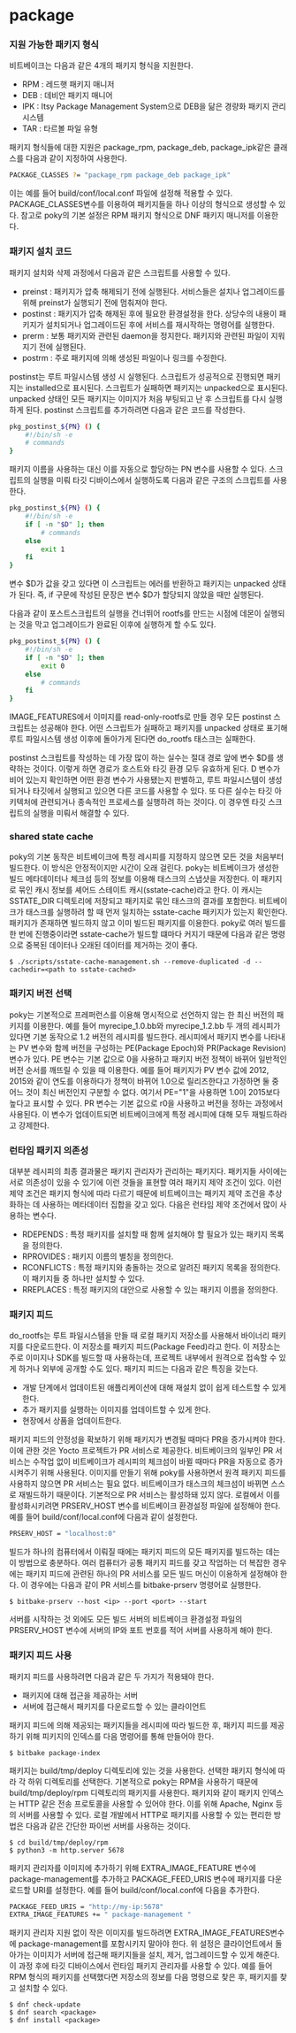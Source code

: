 # package

### 지원 가능한 패키지 형식

비트베이크는 다음과 같은 4개의 패키지 형식을 지원한다.
* RPM : 레드햇 패키지 매니저
* DEB : 데비안 패키지 매니어
* IPK : Itsy Package Management System으로 DEB을 닮은 경량화 패키지 관리 시스템
* TAR : 타르볼 파일 유형

패키지 형식들에 대한 지원은 package_rpm, package_deb, package_ipk같은 클래스를 다음과 같이 지정하여 사용한다.
```bash
PACKAGE_CLASSES ?= "package_rpm package_deb package_ipk"
```
이는 예를 들어 build/conf/local.conf 파일에 설정해 적용할 수 있다. PACKAGE_CLASSES변수를 이용하여 패키지들을 하나 이상의 형식으로 생성할 수 있다. 참고로 poky의 기본 설정은 RPM 패키지 형식으로 DNF 패키지 매니저를 이용한다.

### 패키지 설치 코드

패키지 설치와 삭제 과정에서 다음과 같은 스크립트를 사용할 수 있다.
* preinst : 패키지가 압축 해제되기 전에 실행된다. 서비스들은 설치나 업그레이드를 위해 preinst가 실행되기 전에 멈춰져야 한다.
* postinst : 패키지가 압축 해제된 후에 필요한 환경설정을 한다. 상당수의 내용이 패키지가 설치되거나 업그레이드된 후에 서비스를 재시작하는 명령어를 실행한다.
* prerm : 보통 패키지와 관련된 daemon을 정지한다. 패키지와 관련된 파일이 지워지기 전에 실행된다.
* postrm : 주로 패키지에 의해 생성된 파일이나 링크를 수정한다.

postinst는 루트 파일시스템 생성 시 실행된다. 스크립트가 성공적으로 진행되면 패키지는 installed으로 표시된다. 스크립트가 실패하면 패키지는 unpacked으로 표시된다. unpacked 상태인 모든 패키지는 이미지가 처음 부팅되고 난 후 스크립트를 다시 실행하게 된다.
postinst 스크립트를 추가하려면 다음과 같은 코드를 작성한다.
```bash
pkg_postinst_${PN} () {
    #!/bin/sh -e
    # commands
}
```
패키지 이름을 사용하는 대신 이를 자동으로 할당하는 PN 변수를 사용할 수 있다.
스크립트의 실행을 미뤄 타깃 디바이스에서 실행하도록 다음과 같은 구조의 스크립트를 사용한다.
```bash
pkg_postinst_${PN} () {
    #!/bin/sh -e
    if [ -n "$D" ]; then
        # commands
    else
        exit 1
    fi
}
```
변수 $D가 값을 갖고 있다면 이 스크립트는 에러를 반환하고 패키지는 unpacked 상태가 된다. 즉, if 구문에 작성된 문장은 변수 $D가 할당되지 않았을 때만 실행된다.

다음과 같이 포스트스크립트의 실행을 건너뛰어 rootfs를 만드는 시점에 데몬이 실행되는 것을 막고 업그레이드가 완료된 이후에 실행하게 할 수도 있다.
```bash
pkg_postinst_${PN} () {
    #!/bin/sh -e
    if [ -n "$D" ]; then
        exit 0
    else
        # commands
    fi
}
```

IMAGE_FEATURES에서 이미지를 read-only-rootfs로 만들 경우 모든 postinst 스크립트는 성공해야 한다. 어떤 스크립트가 실패하고 패키지를 unpacked 상태로 표기해 루트 파일시스템 생성 이후에 돌아가게 된다면 do_rootfs 태스크는 실패한다.

postinst 스크립트를 작성하는 데 가장 많이 하는 실수는 절대 경로 앞에 변수 $D를 생략하는 것이다. 이렇게 하면 경로가 호스트와 타깃 환경 모두 유효하게 된다. D 변수가 비어 있는지 확인하면 어떤 환경 변수가 사용됐는지 판별하고, 루트 파일시스템이 생성되거나 타깃에서 실행되고 있으면 다른 코드를 사용할 수 있다.
또 다른 실수는 타깃 아키텍처에 관련되거나 종속적인 프로세스를 실행하려 하는 것이다. 이 경우엔 타깃 스크립트의 실행을 미뤄서 해결할 수 있다.

### shared state cache

poky의 기본 동작은 비트베이크에 특정 레시피를 지정하지 않으면 모든 것을 처음부터 빌드한다. 이 방식은 안정적이지만 시간이 오래 걸린다.
poky는 비트베이크가 생성한 빌드 메타데이터나 체크섬 등의 정보를 이용해 태스크의 스냅샷을 저장한다. 이 패키지로 묶인 캐시 정보를 셰어드 스테이트 캐시(sstate-cache)라고 한다. 이 캐시는 SSTATE_DIR 디렉토리에 저장되고 패키지로 묶인 태스크의 결과를 포함한다. 비트베이크가 태스크를 실행하려 할 때 먼저 일치하는 sstate-cache 패키지가 있는지 확인한다. 패키지가 존재하면 빌드하지 않고 이미 빌드된 패키지를 이용한다.
poky로 여러 빌드를 한 번에 진행중이라면 sstate-cache가 빌드할 떄마다 커지기 때문에 다음과 같은 명령으로 중복된 데이터나 오래된 데이터를 제거하는 것이 좋다.
```console
$ ./scripts/sstate-cache-management.sh --remove-duplicated -d --cachedir=<path to sstate-cached>
```

### 패키지 버전 선택

poky는 기본적으로 프레퍼런스를 이용해 명시적으로 선언하지 않는 한 최신 버전의 패키지를 이용한다. 예를 들어 myrecipe_1.0.bb와 myrecipe_1.2.bb 두 개의 레시피가 있다면 기본 동작으로 1.2 버전의 레시피를 빌드한다.
레시피에서 패키지 변수를 나타내는 PV 변수와 함께 버전을 구성하는 PE(Package Epoch)와 PR(Package Revision) 변수가 있다.
PE 변수는 기본 값으로 0을 사용하고 패키지 버전 정책이 바뀌어 일반적인 버전 순서를 깨뜨릴 수 있을 때 이용한다. 예를 들어 패키지가 PV 변수 값에 2012, 2015와 같이 연도를 이용하다가 정책이 바뀌어 1.0으로 릴리즈한다고 가정하면 둘 중 어느 것이 최신 버전인지 구분할 수 없다. 여기서 PE="1"을 사용하면 1.0이 2015보다 높다고 표시할 수 있다.
PR 변수는 기본 값으로 r0을 사용하고 버전을 정하는 과정에서 사용된다. 이 변수가 업데이트되면 비트베이크에게 특정 레시피에 대해 모두 재빌드하라고 강제한다.

### 런타임 패키지 의존성

대부분 레시피의 최종 결과물은 패키지 관리자가 관리하는 패키지다. 패키지들 사이에는 서로 의존성이 있을 수 있기에 이런 것들을 표현할 여러 패키지 제약 조건이 있다. 이런 제약 조건은 패키지 형식에 따라 다르기 때문에 비트베이크는 패키지 제약 조건을 추상화하는 데 사용하는 메타데이터 집합을 갖고 있다. 다음은 런타임 제약 조건에서 많이 사용하는 변수다.
* RDEPENDS : 특정 패키지를 설치할 때 함께 설치해야 할 필요가 있는 패키지 목록을 정의한다.
* RPROVIDES : 패키지 이름의 별칭을 정의한다.
* RCONFLICTS : 특정 패키지와 충돌하는 것으로 알려진 패키지 목록을 정의한다. 이 패키지들 중 하나만 설치할 수 있다.
* RREPLACES : 특정 패키지의 대안으로 사용할 수 있는 패키지 이름을 정의한다.

### 패키지 피드

do_rootfs는 루트 파일시스템을 만들 때 로컬 패키지 저장소를 사용해서 바이너리 패키지를 다운로드한다. 이 저장소를 패키지 피드(Package Feed)라고 한다.
이 저장소는 주로 이미지나 SDK를 빌드할 때 사용하는데, 프로젝트 내부에서 원격으로 접속할 수 있게 하거나 외부에 공개할 수도 있다. 패키지 피드는 다음과 같은 특징을 갖는다.
* 개발 단계에서 업데이트된 애플리케이션에 대해 재설치 없이 쉽게 테스트할 수 있게 한다.
* 추가 패키지를 실행하는 이미지를 업데이트할 수 있게 한다.
* 현장에서 상품을 업데이트한다.

패키지 피드의 안정성을 확보하기 위해 패키지가 변경될 때마다 PR을 증가시켜야 한다. 이에 관한 것은 Yocto 프로젝트가 PR 서비스로 제공한다. 비트베이크의 일부인 PR 서비스는 수작업 없이 비트베이크가 레시피의 체크섬이 바뀔 때마다 PR을 자동으로 증가시켜주기 위해 사용된다.
이미지를 만들기 위해 poky를 사용하면서 원격 패키지 피드를 사용하지 않으면 PR 서비스는 필요 없다. 비트베이크가 태스크의 체크섬이 바뀌면 스스로 재빌드하기 때문이다.
기본적으로 PR 서비스는 활성하돼 있지 않다. 로컬에서 이를 활성화시키려면 PRSERV_HOST 변수를 비트베이크 환경설정 파일에 설정해야 한다. 예를 들어 build/conf/local.conf에 다음과 같이 설정한다.
```bash
PRSERV_HOST = "localhost:0"
```
빌드가 하나의 컴퓨터에서 이뤄질 때에는 패키지 피드의 모든 패키지를 빌드하는 데는 이 방법으로 충분하다. 여러 컴퓨터가 공통 패키지 피드를 갖고 작업하는 더 복잡한 경우에는 패키지 피드에 관련된 하나의 PR 서비스를 모든 빌드 머신이 이용하게 설정해야 한다. 이 경우에는 다음과 같이 PR 서비스를 bitbake-prserv 명령어로 실행한다.
```console
$ bitbake-prserv --host <ip> --port <port> --start
```
서버를 시작하는 것 외에도 모든 빌드 서버의 비트베이크 환경설정 파일의 PRSERV_HOST 변수에 서버의 IP와 포트 번호를 적어 서버를 사용하게 해야 한다.

### 패키지 피드 사용

패키지 피드를 사용하려면 다음과 같은 두 가지가 적용돼야 한다.
* 패키지에 대해 접근을 제공하는 서버
* 서버에 접근해서 패키지를 다운로드할 수 있는 클라이언트

패키지 피드에 의해 제공되는 패키지들을 레시피에 따라 빌드한 후, 패키지 피드를 제공하기 위해 피키지의 인덱스를 다음 명령어를 통해 만들어야 한다.
```console
$ bitbake package-index
```

패키지는 build/tmp/deploy 디렉토리에 있는 것을 사용한다. 선택한 패키지 형식에 따라 각 하위 디렉토리를 선택한다. 기본적으로 poky는 RPM을 사용하기 때문에 build/tmp/deploy/rpm 디렉토리의 패키지를 사용한다.
패키지와 같이 패키지 인덱스는 HTTP 같은 전송 프로토콜을 사용할 수 있어야 한다. 이를 위해 Apache, Nginx 등의 서버를 사용할 수 있다. 로컬 개발에서 HTTP로 패키지를 사용할 수 있는 편리한 방법은 다음과 같은 간단한 파이썬 서버를 사용하는 것이다.
```console
$ cd build/tmp/deploy/rpm
$ python3 -m http.server 5678
```

패키지 관리자를 이미지에 추가하기 위해 EXTRA_IMAGE_FEATURE 변수에 package-management를 추가하고 PACKAGE_FEED_URIS 변수에 패키지를 다운로드할 URI를 설정한다. 예를 들어 build/conf/local.conf에 다음을 추가한다.
```bash
PACKAGE_FEED_URIS = "http://my-ip:5678"
EXTRA_IMAGE_FEATURES += " package-management "
```
패키지 관리자 지원 없이 작은 이미지를 빌드하려면 EXTRA_IMAGE_FEATURES변수에 package-management를 포함시키지 말아야 한다. 위 설정은 클라이언트에서 돌아가는 이미지가 서버에 접근해 패키지들을 설치, 제거, 업그레이드할 수 있게 해준다.
이 과정 후에 타깃 디바이스에서 런타임 패키지 관리자를 사용할 수 있다. 예를 들어 RPM 형식의 패키지를 선택했다면 저장소의 정보를 다음 명령으로 찾은 후, 패키지를 찾고 설치할 수 있다.
```console
$ dnf check-update
$ dnf search <package>
$ dnf install <package>
```